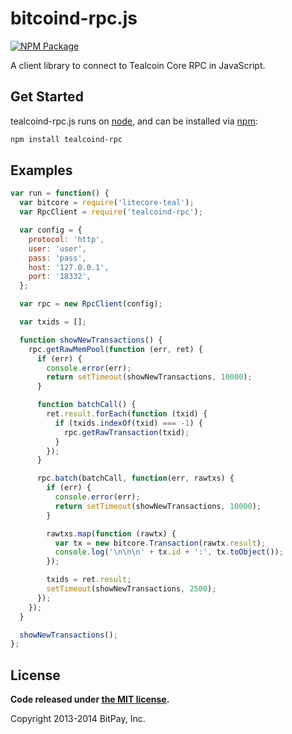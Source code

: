 bitcoind-rpc.js
===============

[![NPM Package](https://img.shields.io/npm/v/tealcoind-rpc.svg?style=flat-square)](https://www.npmjs.org/package/tealcoind-rpc)

A client library to connect to Tealcoin Core RPC in JavaScript.

## Get Started

tealcoind-rpc.js runs on [node](http://nodejs.org/), and can be installed via [npm](https://npmjs.org/):

```bash
npm install tealcoind-rpc
```

## Examples

```javascript
var run = function() {
  var bitcore = require('litecore-teal');
  var RpcClient = require('tealcoind-rpc');

  var config = {
    protocol: 'http',
    user: 'user',
    pass: 'pass',
    host: '127.0.0.1',
    port: '18332',
  };

  var rpc = new RpcClient(config);

  var txids = [];

  function showNewTransactions() {
    rpc.getRawMemPool(function (err, ret) {
      if (err) {
        console.error(err);
        return setTimeout(showNewTransactions, 10000);
      }

      function batchCall() {
        ret.result.forEach(function (txid) {
          if (txids.indexOf(txid) === -1) {
            rpc.getRawTransaction(txid);
          }
        });
      }

      rpc.batch(batchCall, function(err, rawtxs) {
        if (err) {
          console.error(err);
          return setTimeout(showNewTransactions, 10000);
        }

        rawtxs.map(function (rawtx) {
          var tx = new bitcore.Transaction(rawtx.result);
          console.log('\n\n\n' + tx.id + ':', tx.toObject());
        });

        txids = ret.result;
        setTimeout(showNewTransactions, 2500);
      });
    });
  }

  showNewTransactions();
};
```

## License

**Code released under [the MIT license](https://github.com/bitpay/bitcore/blob/master/LICENSE).**

Copyright 2013-2014 BitPay, Inc.
